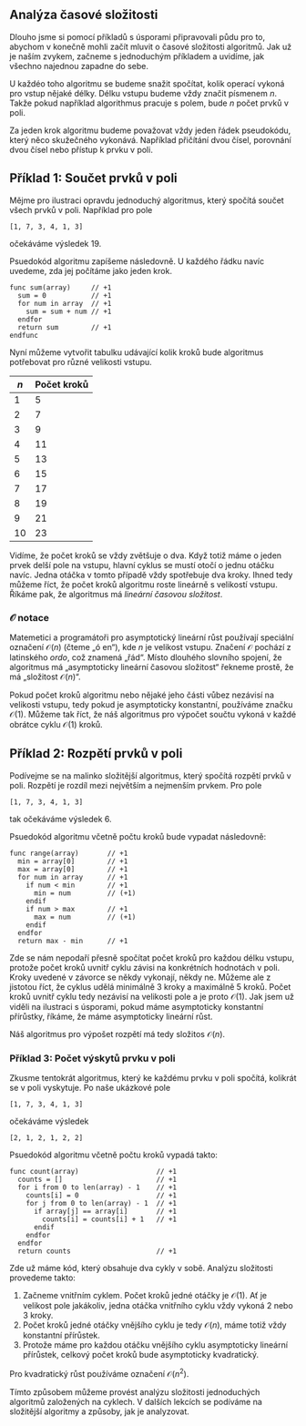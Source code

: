 ## Analýza časové složitosti

Dlouho jsme si pomocí příkladů s úsporami připravovali půdu pro to, abychom v konečně mohli začít mluvit o časové složitosti algoritmů. Jak už je naším zvykem, začneme s jednoduchým příkladem a uvidíme, jak všechno najednou zapadne do sebe.

U každéo toho algoritmu se budeme snažit spočítat, kolik operací vykoná pro vstup nějaké délky. Délku vstupu budeme vždy značit písmenem $n$. Takže pokud například algorithmus pracuje s polem, bude $n$ počet prvků v poli.

Za jeden krok algoritmu budeme považovat vždy jeden řádek pseudokódu, který něco skužečného vykonává. Například přičítání dvou čísel, porovnání dvou čísel nebo přístup k prvku v poli. 

## Příklad 1: Součet prvků v poli

Mějme pro ilustraci opravdu jednoduchý algoritmus, který spočítá součet všech prvků v poli. Například pro pole

```
[1, 7, 3, 4, 1, 3]
```

očekáváme výsledek 19.

Psuedokód algoritmu zapíšeme následovně. U každého řádku navíc uvedeme, zda jej počítáme jako jeden krok.

```
func sum(array)     // +1
  sum = 0           // +1
  for num in array  // +1
    sum = sum + num // +1
  endfor
  return sum        // +1
endfunc
```

Nyní můžeme vytvořit tabulku udávající kolik kroků bude algoritmus potřebovat pro různé velikosti vstupu.

| $n$     | Počet kroků |
| ------- | ----------- |
| 1       | 5           |
| 2       | 7           |
| 3       | 9           |
| 4       | 11          |
| 5       | 13          |
| 6       | 15          |
| 7       | 17          |
| 8       | 19          |
| 9       | 21          |
| 10      | 23          |

Vidíme, že počet kroků se vždy zvětšuje o dva. Když totiž máme o jeden prvek delší pole na vstupu, hlavní cyklus se mustí otočí o jednu otáčku navíc. Jedna otáčka v tomto případě vždy spotřebuje dva kroky. Ihned tedy můžeme říct, že počet kroků algoritmu roste lineárně s velikostí vstupu. Říkáme pak, že algoritmus má _lineární časovou složitost_.

### $\mathcal{O}$ notace

Matemetici a programátoři pro asymptotický lineární růst používají speciální označení $\mathcal{O}(n)$ (čteme „ó en“), kde $n$ je velikost vstupu. Značení $\mathcal{O}$ pochází z latinského _ordo_, což znamená „řád“. Místo dlouhého slovního spojení, že algoritmus má „asymptoticky lineární časovou složitost“ řekneme prostě, že má „složitost $\mathcal{O}(n)$“.

Pokud počet kroků algoritmu nebo nějaké jeho části vůbez nezávisí na velikosti vstupu, tedy pokud je asymptoticky konstantní, používáme značku $\mathcal{O}(1)$. Můžeme tak říct, že náš algoritmus pro výpočet součtu vykoná v každé obrátce cyklu $\mathcal{O}(1)$ kroků.

## Příklad 2: Rozpětí prvků v poli

Podívejme se na malinko složitější algoritmus, který spočítá rozpětí prvků v poli. Rozpětí je rozdíl mezi největším a nejmenším prvkem. Pro pole 

```
[1, 7, 3, 4, 1, 3]
```

tak očekáváme výsledek 6.

Psuedokód algoritmu včetně počtu kroků bude vypadat následovně:

```
func range(array)       // +1
  min = array[0]        // +1
  max = array[0]        // +1
  for num in array      // +1
    if num < min        // +1
      min = num         // (+1)
    endif
    if num > max        // +1
      max = num         // (+1)
    endif
  endfor
  return max - min      // +1
```

Zde se nám nepodaří přesně spočítat počet kroků pro každou délku vstupu, protože počet kroků uvnitř cyklu závisi na konkrétních hodnotách v poli. Kroky uvedené v závorce se někdy vykonají, někdy ne. Můžeme ale z jistotou říct, že cyklus udělá minimálně 3 kroky a maximálně 5 kroků. Počet kroků uvnitř cyklu tedy nezávisí na velikosti pole a je proto $\mathcal{O}(1)$. Jak jsem už viděli na ilustraci s úsporami, pokud máme asymptoticky konstantní přírůstky, říkáme, že máme asymptoticky lineární růst.

Náš algoritmus pro výpošet rozpětí má tedy složitos $\mathcal{O}(n)$.

### Příklad 3: Počet výskytů prvku v poli

Zkusme tentokrát algoritmus, který ke každému prvku v poli spočítá, kolikrát se v poli vyskytuje. Po naše ukázkové pole

```
[1, 7, 3, 4, 1, 3]
```

očekáváme výsledek

```
[2, 1, 2, 1, 2, 2]
```

Psuedokód algoritmu včetně počtu kroků vypadá takto:

```
func count(array)                   // +1
  counts = []                       // +1
  for i from 0 to len(array) - 1    // +1
    counts[i] = 0                   // +1
    for j from 0 to len(array) - 1  // +1
      if array[j] == array[i]       // +1
        counts[i] = counts[i] + 1   // +1
      endif
    endfor
  endfor
  return counts                     // +1
```

Zde už máme kód, který obsahuje dva cykly v sobě. Analýzu složitosti provedeme takto:

1. Začneme vnitřním cyklem. Počet kroků jedné otáčky je $\mathcal{O}(1)$. Ať je velikost pole jakákoliv, jedna otáčka vnitřního cyklu vždy vykoná 2 nebo 3 kroky.
2. Počet kroků jedné otáčky vnějšího cyklu je tedy $\mathcal{O}(n)$, máme totiž vždy konstantní přírůstek.
3. Protože máme pro každou otáčku vnějšího cyklu asymptoticky lineární přírůstek, celkový počet kroků bude asymptoticky kvadratický.

Pro kvadratický růst používáme označení $\mathcal{O}(n^2)$.

Tímto způsobem můžeme provést analýzu složitosti jednoduchých algoritmů založených na cyklech. V dalších lekcích se podíváme na složitější algoritmy a způsoby, jak je analyzovat.
